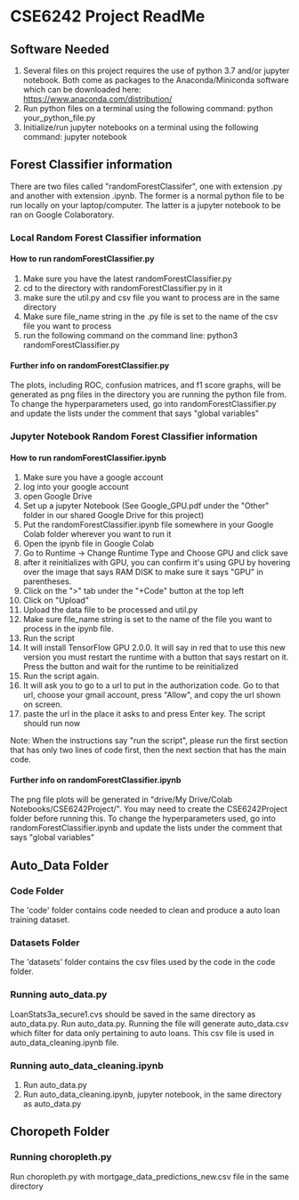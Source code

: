 # CSE6242 Project ReadMe

## Software Needed 
1. Several files on this project requires the use of python 3.7 and/or jupyter notebook. Both come as packages to the Anaconda/Miniconda software which can be downloaded here: https://www.anaconda.com/distribution/ 
2. Run python files on a terminal using the following command: python your_python_file.py
3. Initialize/run jupyter notebooks on a terminal using the following command: jupyter notebook

## Forest Classifier information
There are two files called "randomForestClassifer", one with extension .py and another with extension .ipynb. The former is a normal python file to be run locally on your laptop/computer. The latter is a jupyter notebook to be ran on Google Colaboratory.

### Local Random Forest Classifier information

#### How to run randomForestClassifier.py
1. Make sure you have the latest randomForestClassifier.py
2. cd to the directory with randomForestClassifier.py in it
3. make sure the util.py and csv file you want to process are in the same directory
4. Make sure file_name string in the .py file is set to the name of the csv file you want to process
5. run the following command on the command line: python3 randomForestClassifier.py

#### Further info on randomForestClassifier.py
The plots, including ROC, confusion matrices, and f1 score graphs, will be generated as png files in the directory you are running the python file from.
To change the hyperparameters used, go into randomForestClassifier.py and update the lists under the comment that says "global variables"

### Jupyter Notebook Random Forest Classifier information

#### How to run randomForestClassifier.ipynb
1. Make sure you have a google account
2. log into your google account
3. open Google Drive
4. Set up a jupyter Notebook (See Google_GPU.pdf under the "Other" folder in our shared Google Drive for this project)
5. Put the randomForestClassifier.ipynb file somewhere in your Google Colab folder wherever you want to run it
6. Open the ipynb file in Google Colab
7. Go to Runtime -> Change Runtime Type and Choose GPU and click save
8. after it reinitializes with GPU, you can confirm it's using GPU by hovering over the image that says RAM DISK to make sure it says "GPU" in parentheses.
9. Click on the ">" tab under the "+Code" button at the top left
10. Click on "Upload"
11. Upload the data file to be processed and util.py
12. Make sure file_name string is set to the name of the file you want to process in the ipynb file.
13. Run the script
14. It will install TensorFlow GPU 2.0.0. It will say in red that to use this new version you must restart the runtime with a button that says restart on it. Press the button and wait for the runtime to be reinitialized
15. Run the script again.
16. It will ask you to go to a url to put in the authorization code. Go to that url, choose your gmail account, press "Allow", and copy the url shown on screen.
17. paste the url in the place it asks to and press Enter key. The script should run now

Note: When the instructions say "run the script", please run the first section that has only two lines of code first, then the next section that has the main code.

#### Further info on randomForestClassifier.ipynb
The png file plots will be generated in "drive/My Drive/Colab Notebooks/CSE6242Project/". You may need to create the CSE6242Project folder before running this.
To change the hyperparameters used, go into randomForestClassifier.ipynb and update the lists under the comment that says "global variables"

## Auto_Data Folder

### Code Folder
The 'code' folder contains code needed to clean and produce a auto loan training dataset. 

### Datasets Folder
The 'datasets' folder contains the csv files  used by the code in the code folder.  

### Running auto_data.py 
LoanStats3a_secure1.cvs should be saved in the same directory as auto_data.py. 
Run auto_data.py. Running the file will generate auto_data.csv which filter for data only pertaining to auto loans. This csv file is used in auto_data_cleaning.ipynb file. 

### Running auto_data_cleaning.ipynb
1. Run auto_data.py
2. Run auto_data_cleaning.ipynb, jupyter notebook, in the same directory as auto_data.py

## Choropeth Folder

### Running choropleth.py
Run choropleth.py with mortgage_data_predictions_new.csv file in the same directory

